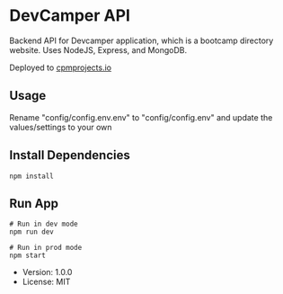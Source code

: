 # DevCamper API

Backend API for Devcamper application, which is a bootcamp directory website. Uses NodeJS, Express, and MongoDB.

Deployed to [cpmprojects.io](https://cpmprojects.io)

## Usage

Rename "config/config.env.env" to "config/config.env" and update the values/settings to your own

## Install Dependencies

```
npm install
```

## Run App

```
# Run in dev mode
npm run dev

# Run in prod mode
npm start
```

- Version: 1.0.0
- License: MIT
